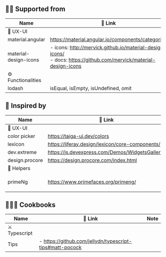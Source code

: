 ## 💪🏻 Supported from

| Name                  | 🔗 Link                                                                                                                 |
| --------------------- | ----------------------------------------------------------------------------------------------------------------------- |
| 🎨 UX-UI              |                                                                                                                         |
| material.angular      | https://material.angular.io/components/categories                                                                       |
| material-design-icons | - icons: http://mervick.github.io/material-design-icons/ <br/> - docs: https://github.com/mervick/material-design-icons |
| ⚙️ Functionalities    |                                                                                                                         |
| lodash                | isEqual, isEmpty, isUndefined, omit                                                                                     |

## 🤩 Inspired by

| Name           | 🔗 Link                                         | Note                |
| -------------- | ----------------------------------------------- | ------------------- |
| 🎨 UX-UI       |                                                 |                     |
| color picker   | https://taiga-ui.dev/colors                     |                     |
| lexicon        | https://liferay.design/lexicon/core-components/ |                     |
| dev.extreme    | https://js.devexpress.com/Demos/WidgetsGallery/ |                     |
| design.procore | https://design.procore.com/index.html           |                     |
| 🪬 Helpers      |                                                 |                     |
| primeNg        | https://www.primefaces.org/primeng/             | write `readme` file |

## 👨🏻‍🍳 Cookbooks

| Name          | 🔗 Link                                                  | Note |
| ------------- | -------------------------------------------------------- | ---- |
| ⚔️ Typescript |                                                          |      |
| Tips          | - https://github.com/jellydn/typescript-tips#matt-pocock |
